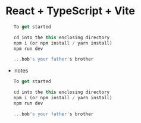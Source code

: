 # React + TypeScript + Vite

```js
   To get started

   cd into the this enclosing directory
   npm i (or npm install / yarn install)
   npm run dev

   ...bob's your father's brother
```

- notes

```js
   To get started

   cd into the this enclosing directory
   npm i (or npm install / yarn install)
   npm run dev

   ...bob's your father's brother
```
